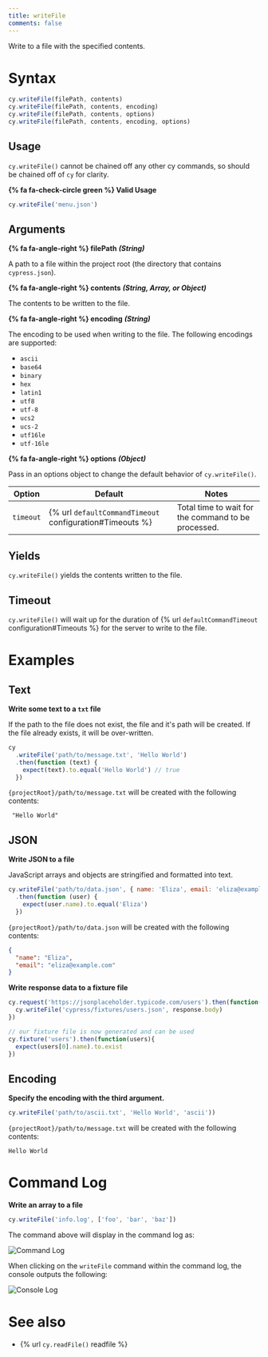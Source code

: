 ```yaml
---
title: writeFile
comments: false
---
```


Write to a file with the specified contents.

# Syntax

```javascript
cy.writeFile(filePath, contents)
cy.writeFile(filePath, contents, encoding)
cy.writeFile(filePath, contents, options)
cy.writeFile(filePath, contents, encoding, options)
```

## Usage

`cy.writeFile()` cannot be chained off any other cy commands, so should be chained off of `cy` for clarity.

**{% fa fa-check-circle green %} Valid Usage**

```javascript
cy.writeFile('menu.json')    
```

## Arguments

**{% fa fa-angle-right %} filePath** ***(String)***

A path to a file within the project root (the directory that contains `cypress.json`).

**{% fa fa-angle-right %} contents** ***(String, Array, or Object)***

The contents to be written to the file.

**{% fa fa-angle-right %} encoding**  ***(String)***

The encoding to be used when writing to the file. The following encodings are supported:

* `ascii`
* `base64`
* `binary`
* `hex`
* `latin1`
* `utf8`
* `utf-8`
* `ucs2`
* `ucs-2`
* `utf16le`
* `utf-16le`

**{% fa fa-angle-right %} options**  ***(Object)***

Pass in an options object to change the default behavior of `cy.writeFile()`.

Option | Default | Notes
--- | --- | ---
`timeout` | {% url `defaultCommandTimeout` configuration#Timeouts %} | Total time to wait for the command to be processed.

## Yields

`cy.writeFile()` yields the contents written to the file.

## Timeout

`cy.writeFile()` will wait up for the duration of {% url `defaultCommandTimeout` configuration#Timeouts %} for the server to write to the file.

# Examples

## Text

**Write some text to a `txt` file**

If the path to the file does not exist, the file and it's path will be created. If the file already exists, it will be over-written.

```javascript
cy
  .writeFile('path/to/message.txt', 'Hello World')
  .then(function (text) {
    expect(text).to.equal('Hello World') // true
  })
```

`{projectRoot}/path/to/message.txt` will be created with the following contents:

```text
 "Hello World"
```

## JSON

**Write JSON to a file**

JavaScript arrays and objects are stringified and formatted into text.

```javascript
cy.writeFile('path/to/data.json', { name: 'Eliza', email: 'eliza@example.com' })
  .then(function (user) {
    expect(user.name).to.equal('Eliza')
  })
```

`{projectRoot}/path/to/data.json` will be created with the following contents:

```json
{
  "name": "Eliza",
  "email": "eliza@example.com"
}
```

**Write response data to a fixture file**

```javascript
cy.request('https://jsonplaceholder.typicode.com/users').then(function(response){
  cy.writeFile('cypress/fixtures/users.json', response.body)
})

// our fixture file is now generated and can be used
cy.fixture('users').then(function(users){
  expect(users[0].name).to.exist
})
```

## Encoding

**Specify the encoding with the third argument.**

```javascript
cy.writeFile('path/to/ascii.txt', 'Hello World', 'ascii'))
```

`{projectRoot}/path/to/message.txt` will be created with the following contents:

```text
Hello World
```

# Command Log

**Write an array to a file**

```javascript
cy.writeFile('info.log', ['foo', 'bar', 'baz'])
```

The command above will display in the command log as:

![Command Log](/img/api/writefile/write-data-to-system-file-for-testing.png)

When clicking on the `writeFile` command within the command log, the console outputs the following:

![Console Log](/img/api/writefile/console-log-shows-contents-written-to-file.png)

# See also

- {% url `cy.readFile()` readfile %}
